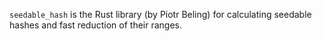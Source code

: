 `seedable_hash` is the Rust library (by Piotr Beling) for calculating seedable hashes and fast reduction of their ranges.